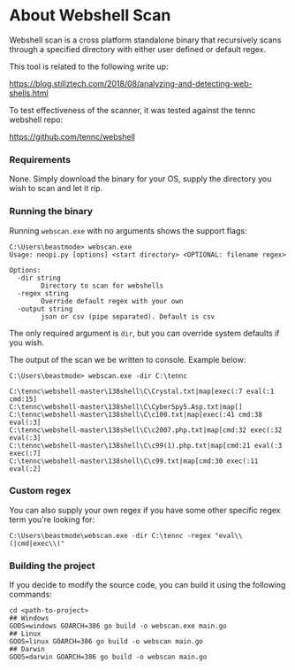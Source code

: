 # About Webshell Scan
Webshell scan is a cross platform standalone binary that recursively scans through a specified directory with either user defined or default regex. 

This tool is related to the following write up:
 
https://blog.stillztech.com/2018/08/analyzing-and-detecting-web-shells.html

To test effectiveness of the scanner, it was tested against the tennc webshell repo: 

https://github.com/tennc/webshell 

### Requirements
None. Simply download the binary for your OS, supply the directory you wish to scan and let it rip.

### Running the binary
Running `webscan.exe` with no arguments shows the support flags:

	C:\Users\beastmode> webscan.exe
	Usage: neopi.py [options] <start directory> <OPTIONAL: filename regex>

	Options:
	  -dir string
        	Directory to scan for webshells 
      -regex string
        	Override default regex with your own
      -output string
            json or csv (pipe separated). Default is csv
            
The only required argument is `dir`, but you can override system defaults if you wish. 
	
The output of the scan we be written to console. Example below:

	C:\Users\beastmode> webscan.exe -dir C:\tennc

	C:\tennc\webshell-master\138shell\C\Crystal.txt|map[exec(:7 eval(:1 cmd:15]
    C:\tennc\webshell-master\138shell\C\CyberSpy5.Asp.txt|map[]
    C:\tennc\webshell-master\138shell\C\c100.txt|map[exec(:41 cmd:38 eval(:3]
    C:\tennc\webshell-master\138shell\C\c2007.php.txt|map[cmd:32 exec(:32 eval(:3]
    C:\tennc\webshell-master\138shell\C\c99(1).php.txt|map[cmd:21 eval(:3 exec(:7]
    C:\tennc\webshell-master\138shell\C\c99.txt|map[cmd:30 exec(:11 eval(:2]

### Custom regex
You can also supply your own regex if you have some other specific regex term you're looking for:

    C:\Users\beastmode\webscan.exe -dir C:\tennc -regex "eval\\(|cmd|exec\\("
    
### Building the project
If you decide to modify the source code, you can build it using the following commands:

    cd <path-to-project>
    ## Windows
    GOOS=windows GOARCH=386 go build -o webscan.exe main.go
    ## Linux
    GOOS=linux GOARCH=386 go build -o webscan main.go
    ## Darwin
    GOOS=darwin GOARCH=386 go build -o webscan main.go
